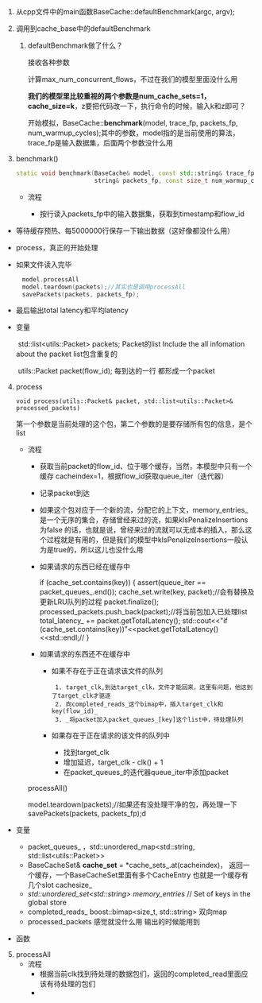 1. 从cpp文件中的main函数BaseCache::defaultBenchmark<LRUCache>(argc, argv);

2. 调用到cache_base中的defaultBenchmark

   1. defaultBenchmark做了什么？

      接收各种参数

      计算max_num_concurrent_flows，不过在我们的模型里面没什么用

      **我们的模型里比较重视的两个参数是num_cache_sets=1，cache_size=k**，z要把代码改一下，执行命令的时候，输入k和z即可？

      开始模拟，BaseCache::**benchmark**(model, trace_fp, packets_fp, num_warmup_cycles);其中的参数，model指的是当前使用的算法，trace_fp是输入数据集，后面两个参数没什么用

3. benchmark()

   ```c++
   static void benchmark(BaseCache& model, const std::string& trace_fp, const std::
                         string& packets_fp, const size_t num_warmup_cycles)
   ```

   - 流程

     * 按行读入packets_fp中的输入数据集，获取到timestamp和flow_id
* 等待缓存预热、每5000000行保存一下输出数据（这好像都没什么用）
  
* process，真正的开始处理
  
* 如果文件读入完毕  
  
```c++
     model.processAll 
     model.teardown(packets);//其实也是调用processAll
     savePackets(packets, packets_fp);
```

* 最后输出total latency和平均latency
  
- 变量
  
  ​	std::list\<utils::Packet\> packets;    Packet的list Include the all infomation about the packet   list包含重复的
  
  ​	utils::Packet packet(flow_id);   每到达的一行 都形成一个packet
  
4. process

    ```
    void process(utils::Packet& packet, std::list<utils::Packet>& processed_packets)
    ```

    第一个参数是当前处理的这个包，第二个参数的是要存储所有包的信息，是个list

    * 流程
      * 获取当前packet的flow_id、位于哪个缓存，当然，本模型中只有一个缓存 cacheindex=1，根据flow_id获取queue_iter（迭代器）

      * 记录packet到达

      * 如果这个包对应于一个新的流，分配它的上下文，memory_entries_是一个无序的集合，存储曾经来过的流，如果kIsPenalizeInsertions为false 的话，也就是说，曾经来过的流就可以无成本的插入，那么这个过程就是有用的，但是我们的模型中kIsPenalizeInsertions一般认为是true的，所以这儿也没什么用

      * 如果请求的东西已经在缓存中

        if (cache_set.contains(key)) {
            assert(queue_iter == packet_queues_.end());
            cache_set.write(key, packet);//会有替换及更新LRU队列的过程
            packet.finalize();
            processed_packets.push_back(packet);//将当前包加入已处理list
            total_latency_ += packet.getTotalLatency();
           std::cout<<"if (cache_set.contains(key))"<<packet.getTotalLatency()<<std::endl;//
        }

      * 如果请求的东西还不在缓存中

        *  如果不存在于正在请求该文件的队列

        		1. target_clk,到达target_clk，文件才能回来，这里有问题，他这到了target_clk才驱逐
          		2. 向completed_reads_这个bimap中，插入target_clk和key(flow_id)_
          		3. _将packet加入packet_queues_[key]这个list中，待处理队列

        * 如果存在于正在请求的该文件的队列中
          * 找到target_clk
          * 增加延迟，target_clk - clk() + 1
          * 在packet_queues_的迭代器queue_iter中添加packet

      processAll()

      model.teardown(packets);//如果还有没处理干净的包，再处理一下
       savePackets(packets, packets_fp);d

* 变量

  * packet_queues_  ，std::unordered_map<std::string, std::list\<utils::Packet\>\>
  * BaseCacheSet& **cache_set** = *cache_sets_.at(cacheindex)， 返回一个缓存，一个BaseCacheSet里面有多个CacheEntry     也就是一个缓存有几个slot    cachesize_
  * _std::unordered_set\<std::string\> memory_entries_  // Set of keys in the global store
  * completed_reads_    boost::bimap<size_t, std::string>  双向map
  * processed_packets  感觉就没什么用   输出的时候能用到   
* 函数

5. processAll
   * 流程
     * 根据当前clk找到待处理的数据包们，返回的completed_read里面应该有待处理的包们
     * 






